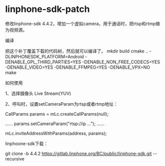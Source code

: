 # linphone-sdk-patch
修改linphone-sdk 4.4.2，增加一个虚拟camera，用于通话时，把rtsp和rtmp做为视频源。

编译

把这个补丁覆盖下载的代码树，然后就可以编译了。
mkdir build
cmake .. -DLINPHONESDK_PLATFORM=Android -DENABLE_GPL_THIRD_PARTIES=YES -DENABLE_NON_FREE_CODECS=YES -DENABLE_VIDEO=YES -DENABLE_FFMPEG=YES -DENABLE_VPX=NO
make


如何使用

1、选择摄像头 Live Stream(YUV)

2、呼叫时，设置setCameraParam为rtsp或者rtmp地址：

CallParams params = mLc.createCallParams(null);

......
params.setCameraParam("rtsp://ip ..."); 
......

mLc.inviteAddressWithParams(address, params);


linphoone-sdk下载：

git clone -b 4.4.2 https://gitlab.linphone.org/BC/public/linphone-sdk.git --recursive
